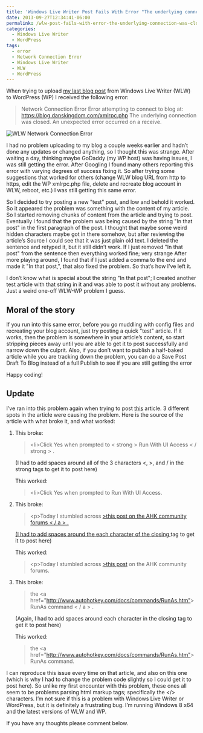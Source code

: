 ```yaml
---
title: 'Windows Live Writer Post Fails With Error "The underlying connection was closed: An unexpected error occurred on a receive."'
date: 2013-09-27T12:34:41-06:00
permalink: /wlw-post-fails-with-error-the-underlying-connection-was-closed-an-unexpected-error-occurred-on-a-receive/
categories:
  - Windows Live Writer
  - WordPress
tags:
  - error
  - Network Connection Error
  - Windows Live Writer
  - WLW
  - WordPress
---
```


When trying to upload [my last blog post](/launch-visual-studio-checkin-window-with-a-keystroke/) from Windows Live Writer (WLW) to WordPress (WP) I received the following error:

> Network Connection Error
> Error attempting to connect to blog at:
> <https://blog.danskingdom.com/xmlrpc.php>
> The underlying connection was closed. An unexpected error occurred on a receive.

![WLW Network Connection Error](/assets/Posts/2013/09/WLWNetworkConnectionError.png)

I had no problem uploading to my blog a couple weeks earlier and hadn’t done any updates or changed anything, so I thought this was strange. After waiting a day, thinking maybe GoDaddy (my WP host) was having issues, I was still getting the error. After Googling I found many others reporting this error with varying degrees of success fixing it. So after trying some suggestions that worked for others (change WLW blog URL from http to https, edit the WP xmlrpc.php file, delete and recreate blog account in WLW, reboot, etc.) I was still getting this same error.

So I decided to try posting a new "test" post, and low and behold it worked. So it appeared the problem was something with the content of my article. So I started removing chunks of content from the article and trying to post. Eventually I found that the problem was being caused by the string "In that post" in the first paragraph of the post. I thought that maybe some weird hidden characters maybe got in there somehow, but after reviewing the article’s Source I could see that it was just plain old text. I deleted the sentence and retyped it, but it still didn’t work. If I just removed "In that post" from the sentence then everything worked fine; very strange After more playing around, I found that if I just added a comma to the end and made it "In that post,", that also fixed the problem. So that’s how I’ve left it.

I don’t know what is special about the string "In that post"; I created another test article with that string in it and was able to post it without any problems. Just a weird one-off WLW-WP problem I guess.

## Moral of the story

If you run into this same error, before you go muddling with config files and recreating your blog account, just try posting a quick "test" article. If it works, then the problem is somewhere in your article’s content, so start stripping pieces away until you are able to get it to post successfully and narrow down the culprit. Also, if you don’t want to publish a half-baked article while you are tracking down the problem, you can do a Save Post Draft To Blog instead of a full Publish to see if you are still getting the error

Happy coding!

## Update

I’ve ran into this problem again when trying to post [this](/get-autohotkey-to-interact-with-admin-windows-without-running-ahk-script-as-admin/) article. 3 different spots in the article were causing the problem. Here is the source of the article with what broke it, and what worked:

1. This broke:

    > \<li>Click Yes when prompted to < strong > Run With UI Access < / strong > . </li>

    (I had to add spaces around all of the 3 characters <, >, and / in the strong tags to get it to post here)

    This worked:

    > \<li>Click Yes when prompted to Run With UI Access.</li>

1. This broke:

    > \<p>Today I stumbled across <a href="<http://www.autohotkey.com/board/topic/70449-enable-interaction-with-administrative-programs/">>this post on the AHK community forums < / a > .

    (I had to add spaces around the each character of the closing </a> tag to get it to post here)

    This worked:

    > \<p>Today I stumbled across <a href="<http://www.autohotkey.com/board/topic/70449-enable-interaction-with-administrative-programs/">>this post</a> on the AHK community forums.

1. This broke:

    > the \<a href="<http://www.autohotkey.com/docs/commands/RunAs.htm">>RunAs command < / a > .</p>

    (Again, I had to add spaces around each character in the closing </a> tag to get it to post here)

    This worked:

    > the \<a href="<http://www.autohotkey.com/docs/commands/RunAs.htm">>RunAs</a> command.</p>

I can reproduce this issue every time on that article, and also on this one (which is why I had to change the problem code slightly so I could get it to post here). So unlike my first encounter with this problem, these ones all seem to be problems parsing html markup tags; specifically the </> characters. I’m not sure if this is a problem with Windows Live Writer or WordPress, but it is definitely a frustrating bug. I’m running Windows 8 x64 and the latest versions of WLW and WP.

If you have any thoughts please comment below.
